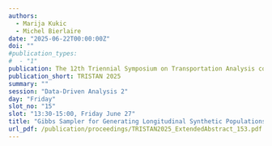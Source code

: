 ```yaml
---
authors:
  - Marija Kukic
  - Michel Bierlaire
date: "2025-06-22T00:00:00Z"
doi: ""
#publication_types:
#  - "1"
publication: The 12th Triennial Symposium on Transportation Analysis conference
publication_short: TRISTAN 2025
summary: ""
session: "Data-Driven Analysis 2"
day: "Friday"
slot_no: "15"
slot: "13:30-15:00, Friday June 27"
title: "Gibbs Sampler for Generating Longitudinal Synthetic Populations"
url_pdf: /publication/proceedings/TRISTAN2025_ExtendedAbstract_153.pdf
---
```

